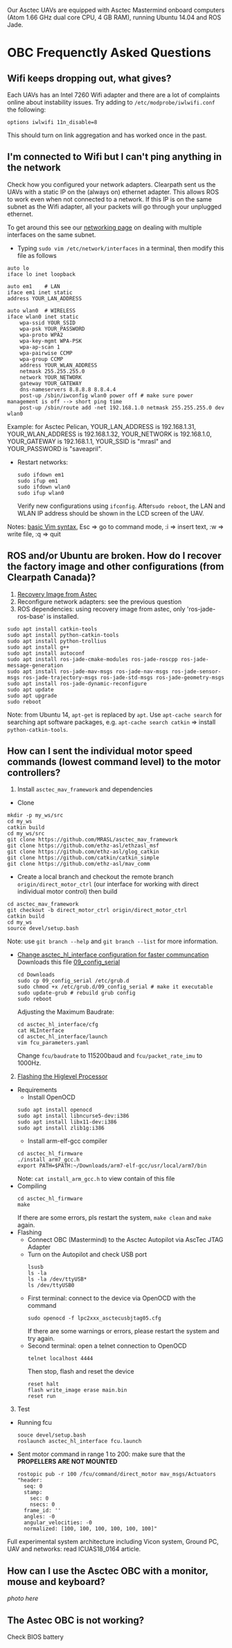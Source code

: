 Our Asctec UAVs are equipped with Asctec Mastermind onboard computers (Atom 1.66 GHz dual core CPU, 4 GB RAM), running Ubuntu 14.04 and ROS Jade.

# OBC Frequenctly Asked Questions

## Wifi keeps dropping out, what gives?
Each UAVs has an Intel 7260 Wifi adapter and there are a lot of complaints online about instability issues. Try adding to `/etc/modprobe/iwlwifi.conf` the following:
```
options iwlwifi 11n_disable=8
```
This should turn on link aggregation and has worked once in the past.

## I'm connected to Wifi but I can't ping anything in the network
Check how you configured your network adapters. Clearpath sent us the UAVs with a static IP on the (always on) ethernet adapter. This allows ROS to work even when not connected to a network. If this IP is on the same subnet as the Wifi adapter, all your packets will go through your unplugged ethernet.

To get around this see our [networking page](/Equipment/Networking/LAN.md) on dealing with multiple interfaces on the same subnet.

* Typing `sudo vim /etc/network/interfaces` in a terminal, then modify this file as follows
```
auto lo
iface lo inet loopback
```
```
auto em1    # LAN
iface em1 inet static
address YOUR_LAN_ADDRESS
```
```
auto wlan0  # WIRELESS
iface wlan0 inet static
    wpa-ssid YOUR_SSID
    wpa-psk YOUR_PASSWORD
    wpa-proto WPA2
    wpa-key-mgmt WPA-PSK
    wpa-ap-scan 1
    wpa-pairwise CCMP
    wpa-group CCMP
    address YOUR_WLAN_ADDRESS
    netmask 255.255.255.0
    network YOUR_NETWORK
    gateway YOUR_GATEWAY
    dns-nameservers 8.8.8.8 8.8.4.4
    post-up /sbin/iwconfig wlan0 power off # make sure power management is off --> short ping time
    post-up /sbin/route add -net 192.168.1.0 netmask 255.255.255.0 dev wlan0
```
  Example: for Asctec Pelican, YOUR_LAN_ADDRESS is 192.168.1.31, YOUR_WLAN_ADDRESS is 192.168.1.32, YOUR_NETWORK is 192.168.1.0, YOUR_GATEWAY is 192.168.1.1, YOUR_SSID is "mrasl" and YOUR_PASSWORD is "saveapril".
* Restart networks:

  ```
  sudo ifdown em1
  sudo ifup em1
  sudo ifdown wlan0
  sudo ifup wlan0
  ```

  Verify new configurations using `ifconfig`. After`sudo reboot`, the LAN and WLAN IP address should be shown in the LCD screen of the UAV.

Notes: [basic Vim syntax](https://www.maketecheasier.com/vim-keyboard-shortcuts-cheatsheet/), Esc => go to command mode, :i => insert text, :w => write file, :q => quit

## ROS and/or Ubuntu are broken. How do I recover the factory image and other configurations (from Clearpath Canada)?
1. [Recovery Image from Astec](http://wiki.asctec.de/display/AR/Recovery+Images)
2. Reconfigure network adapters: see the previous question
3. ROS dependencies: using recovery image from astec, only 'ros-jade-ros-base' is installed.
```
sudo apt install catkin-tools
sudo apt install python-catkin-tools
sudo apt install python-trollius
sudo apt install g++
sudo apt install autoconf
sudo apt install ros-jade-cmake-modules ros-jade-roscpp ros-jade-message-generation
sudo apt install ros-jade-mav-msgs ros-jade-nav-msgs ros-jade-sensor-msgs ros-jade-trajectory-msgs ros-jade-std-msgs ros-jade-geometry-msgs
sudo apt install ros-jade-dynamic-reconfigure
sudo apt update
sudo apt upgrade
sudo reboot
```
Note: from Ubuntu 14, `apt-get` is replaced by `apt`. Use `apt-cache search` for searching apt software packages, e.g. `apt-cache search catkin` => install `python-catkin-tools`.


## How can I sent the individual motor speed commands (lowest command level) to the motor controllers?

1. Install `asctec_mav_framework` and dependencies
  * Clone
  ```
  mkdir -p my_ws/src
  cd my_ws
  catkin build
  cd my_ws/src
  git clone https://github.com/MRASL/asctec_mav_framework
  git clone https://github.com/ethz-asl/ethzasl_msf
  git clone https://github.com/ethz-asl/glog_catkin
  git clone https://github.com/catkin/catkin_simple
  git clone https://github.com/ethz-asl/mav_comm
  ```
  * Create a local branch and checkout the remote branch `origin/direct_motor_ctrl` (our interface for working with direct individual motor control) then build
  ```
  cd asctec_mav_framework
  git checkout -b direct_motor_ctrl origin/direct_motor_ctrl
  catkin build
  cd my_ws
  source devel/setup.bash
  ```
  Note: use `git branch --help` and `git branch --list` for more information.
  * [Change asctec_hl_interface configuration for faster communcation](http://wiki.ros.org/asctec_mav_framework/Tutorials/onboard_computer_setup)
    Downloads this file [09_config_serial](http://wiki.ros.org/asctec_mav_framework/Tutorials/onboard_computer_setup?action=AttachFile&do=view&target=09_config_serial)
    ```
    cd Downloads
    sudo cp 09_config_serial /etc/grub.d
    sudo chmod +x /etc/grub.d/09_config_serial # make it executable
    sudo update-grub # rebuild grub config
    sudo reboot
    ```
    Adjusting the Maximum Baudrate:
    ```
    cd asctec_hl_interface/cfg
    cat HLInterface
    cd asctec_hl_interface/launch
    vim fcu_parameters.yaml
    ```
    Change `fcu/baudrate` to 115200baud and `fcu/packet_rate_imu` to 1000Hz.
2. [Flashing the Higlevel Processor](http://wiki.asctec.de/display/AR/SDK+Setup+for+Linux)
  * Requirements
      * Install OpenOCD
      ```
      sudo apt install openocd
      sudo apt install libncurse5-dev:i386
      sudo apt install libx11-dev:i386
      sudo apt install zlib1g:i386
      ```
      * Install arm-elf-gcc compiler
      ```
      cd asctec_hl_firmware
      ./install_arm7_gcc.h
      export PATH=$PATH:~/Downloads/arm7-elf-gcc/usr/local/arm7/bin
      ```
      Note: `cat install_arm_gcc.h` to view contain of this file
  * Compiling
    ```
    cd asctec_hl_firmware
    make
    ```
    If there are some errors, pls restart the system, `make clean` and `make` again.
  * Flashing
    * Connect OBC (Mastermind) to the Asctec Autopilot via AscTec JTAG Adapter
    * Turn on the Autopilot and check USB port
      ```
      lsusb
      ls -la
      ls -la /dev/ttyUSB*
      ls /dev/ttyUSB0
      ```
    * First terminal:  connect to the device via OpenOCD with the command
      ```
      sudo openocd -f lpc2xxx_asctecusbjtag05.cfg
      ```
      If there are some warnings or errors, please restart the system and try again.
    * Second terminal: open a telnet connection to OpenOCD
      ```
      telnet localhost 4444
      ```
      Then stop, flash and reset the device
      ```
      reset halt
      flash write_image erase main.bin
      reset run
      ```
3. Test

  * Running fcu
    ```
    souce devel/setup.bash
    roslaunch asctec_hl_interface fcu.launch
    ```
  * Sent motor command in range 1 to 200: make sure that the **PROPELLERS ARE NOT MOUNTED**
    ```
    rostopic pub -r 100 /fcu/command/direct_motor mav_msgs/Actuators "header:
      seq: 0
      stamp:
        sec: 0
        nsecs: 0
      frame_id: ''
      angles: -0
      angular_velocities: -0
      normalized: [100, 100, 100, 100, 100, 100]"
    ```

Full experimental system architecture including Vicon system, Ground PC, UAV and networks: read ICUAS18_0164 article.

## How can I use the Asctec OBC with a monitor, mouse and keyboard?

*photo here*

## The Astec OBC is not working?
Check BIOS battery

